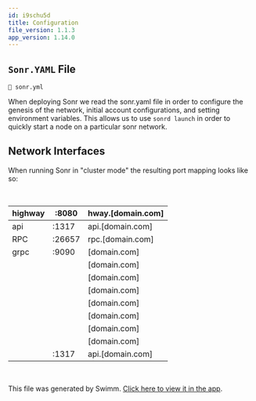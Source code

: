 ```yaml
---
id: i9schu5d
title: Configuration
file_version: 1.1.3
app_version: 1.14.0
---
```


## `Sonr.YAML` File

`📄 sonr.yml`

When deploying Sonr we read the sonr.yaml file in order to configure the genesis of the network, initial account configurations, and setting environment variables. This allows us to use `sonrd launch` in order to quickly start a node on a particular sonr network.

## Network Interfaces

When running Sonr in "cluster mode" the resulting port mapping looks like so:

<br/>

|highway  |:8080 |hway.\[domain.com\]    |
|---------|------|-----------------------|
|api      |:1317 |api.\[domain.com\]     |
|RPC      |:26657|rpc.\[domain.com\]<br/>|
|grpc<br/>|:9090 |\[domain.com\]<br/>    |
|<br/>    |<br/> |\[domain.com\]<br/>    |
|<br/>    |<br/> |\[domain.com\]<br/>    |
|<br/>    |<br/> |\[domain.com\]<br/>    |
|<br/>    |<br/> |\[domain.com\]<br/>    |
|<br/>    |<br/> |\[domain.com\]         |
|<br/>    |<br/> |\[domain.com\]<br/>    |
|<br/>    |<br/> |\[domain.com\]<br/>    |
|<br/>    |:1317 |api.\[domain.com\]     |

<br/>

This file was generated by Swimm. [Click here to view it in the app](https://app.swimm.io/repos/Z2l0aHViJTNBJTNBY29yZSUzQSUzQXNvbnJocQ==/docs/i9schu5d).
